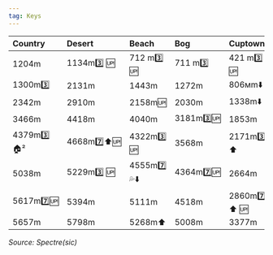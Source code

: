 ```yaml
---
tag: Keys
---
```

Country | Desert | Beach | Bog | Cuptown
:-- | :-- | :-- | :-- | :--
1204m | 1134m3️⃣ 🆙 | 712 m3️⃣ 🆙 | 711 m3️⃣ | 421 m3️⃣ 🆙
1300m3️⃣ | 2131m | 1443m | 1272m | 806мm⬇️
2342m | 2910m | 2158m🆙 | 2030m | 1338m⬇️
3466m | 4418m | 4040m | 3181m3️⃣🆙 | 1853m
4379m3️⃣🏠² | 4668m7️⃣⬆️🆙 | 4322m3️⃣ 🆙 | 3568m | 2171m3️⃣ ⬆️
5038m | 5229m3️⃣ 🆙 | 4555m7️⃣ 💦⬇️ | 4364m7️⃣🆙 | 2664m
5617m7️⃣🆙 | 5394m | 5111m | 4518m | 2860m7️⃣ ⬆️ 🆙
5657m | 5798m | 5268m⬆️ | 5008m | 3377m
  
*Source: Spectre(sic)*
